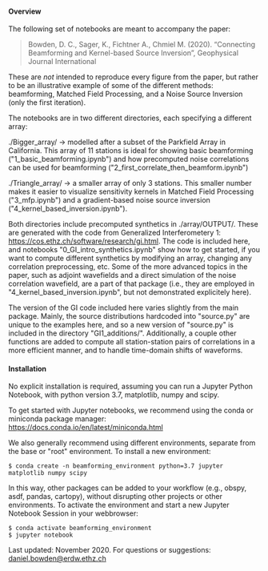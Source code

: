 #### Overview

The following set of notebooks are meant to accompany the paper:
> Bowden, D. C., Sager, K., Fichtner A., Chmiel M. (2020). “Connecting Beamforming and Kernel-based Source Inversion”, Geophysical Journal International

These are *not* intended to reproduce every figure from the paper, but rather to be an illustrative example of some of the different methods: beamforming, Matched Field Processing, and a Noise Source Inversion (only the first iteration).

The notebooks are in two different directories, each specifying a different array:

./Bigger_array/  -> modelled after a subset of the Parkfield Array in California. This array of 11 stations is ideal for showing basic beamforming ("1_basic_beamforming.ipynb") and how precomputed noise correlations can be used for beamforming ("2_first_correlate_then_beamform.ipynb")

./Triangle_array/ -> a smaller array of only 3 stations. This smaller number makes it easier to visualize sensitivity kernels in Matched Field Processing ("3_mfp.ipynb") and a gradient-based noise source inversion ("4_kernel_based_inversion.ipynb").

Both directories include precomputed synthetics in ./array/OUTPUT/. These are generated with the code from Generalized Interferometery 1: https://cos.ethz.ch/software/research/gi.html. The code is included here, and notebooks "0_GI_intro_synthetics.ipynb" show how to get started, if you want to compute different synthetics by modifying an array, changing any correlation preprocessing, etc. Some of the more advanced topics in the paper, such as adjoint wavefields and a direct simulation of the noise correlation wavefield, are a part of that package (i.e., they are employed in "4_kernel_based_inversion.ipynb", but not demonstrated explicitely here).

The version of the GI code included here varies slightly from the main package. Mainly, the source distributions hardcoded into "source.py" are unique to the examples here, and so a new version of "source.py" is included in the directory "GI1_additions/". Additionally, a couple other functions are added to compute all station-station pairs of correlations in a more efficient manner, and to handle time-domain shifts of waveforms.

#### Installation

No explicit installation is required, assuming you can run a Jupyter Python Notebook, with python version 3.7, matplotlib, numpy and scipy.

To get started with Jupyter notebooks, we recommend using the conda or miniconda package manager: https://docs.conda.io/en/latest/miniconda.html

We also generally recommend using different environments, separate from the base or "root" environment. To install a new environment:

```
$ conda create -n beamforming_environment python=3.7 jupyter matplotlib numpy scipy
```

In this way, other packages can be added to your workflow (e.g., obspy, asdf, pandas, cartopy), without disrupting other projects or other environments. To activate the environment and start a new Jupyter Notebook Session in your webbrowser:

```
$ conda activate beamforming_environment
$ jupyter notebook
```

Last updated: November 2020. For questions or suggestions: daniel.bowden@erdw.ethz.ch

```python

```

